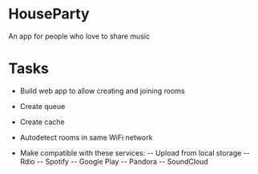 # HouseParty
An app for people who love to share music

# Tasks
- Build web app to allow creating and joining rooms
- Create queue
- Create cache
- Autodetect rooms in same WiFi network

- Make compatible with these services:
-- Upload from local storage
-- Rdio
-- Spotify
-- Google Play
-- Pandora
-- SoundCloud
